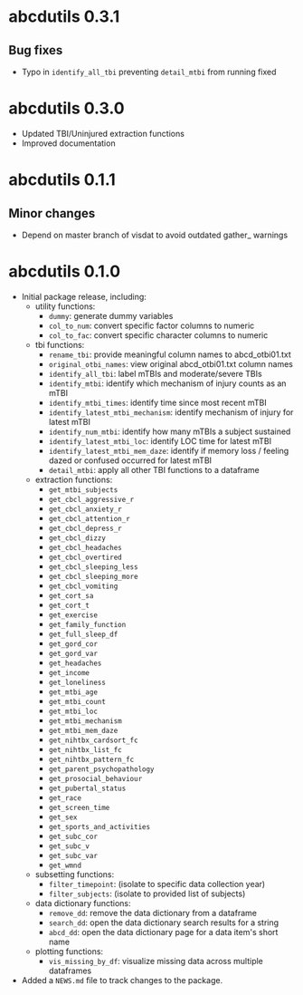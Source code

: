# abcdutils 0.3.1

## Bug fixes

* Typo in `identify_all_tbi` preventing `detail_mtbi` from running fixed

# abcdutils 0.3.0

* Updated TBI/Uninjured extraction functions
* Improved documentation

# abcdutils 0.1.1

## Minor changes

* Depend on master branch of visdat to avoid outdated gather_ warnings

# abcdutils 0.1.0

* Initial package release, including:
    * utility functions:
        * `dummy`: generate dummy variables
        * `col_to_num`: convert specific factor columns to numeric
        * `col_to_fac`: convert specific character columns to numeric
    * tbi functions:
        * `rename_tbi`: provide meaningful column names to abcd_otbi01.txt
        * `original_otbi_names`: view original abcd_otbi01.txt column names
        * `identify_all_tbi`: label mTBIs and moderate/severe TBIs
        * `identify_mtbi`: identify which mechanism of injury counts as an mTBI
        * `identify_mtbi_times`: identify time since most recent mTBI
        * `identify_latest_mtbi_mechanism`: identify mechanism of injury for latest mTBI
        * `identify_num_mtbi`: identify how many mTBIs a subject sustained
        * `identify_latest_mtbi_loc`: identify LOC time for latest mTBI
        * `identify_latest_mtbi_mem_daze`: identify if memory loss / feeling dazed or confused occurred for latest mTBI
        * `detail_mtbi`: apply all other TBI functions to a dataframe
    * extraction functions:
        * `get_mtbi_subjects`
        * `get_cbcl_aggressive_r`
        * `get_cbcl_anxiety_r`
        * `get_cbcl_attention_r`
        * `get_cbcl_depress_r`
        * `get_cbcl_dizzy`
        * `get_cbcl_headaches`
        * `get_cbcl_overtired`
        * `get_cbcl_sleeping_less`
        * `get_cbcl_sleeping_more`
        * `get_cbcl_vomiting`
        * `get_cort_sa`
        * `get_cort_t`
        * `get_exercise`
        * `get_family_function`
        * `get_full_sleep_df`
        * `get_gord_cor`
        * `get_gord_var`
        * `get_headaches`
        * `get_income`
        * `get_loneliness`
        * `get_mtbi_age`
        * `get_mtbi_count`
        * `get_mtbi_loc`
        * `get_mtbi_mechanism`
        * `get_mtbi_mem_daze`
        * `get_nihtbx_cardsort_fc`
        * `get_nihtbx_list_fc`
        * `get_nihtbx_pattern_fc`
        * `get_parent_psychopathology`
        * `get_prosocial_behaviour`
        * `get_pubertal_status`
        * `get_race`
        * `get_screen_time`
        * `get_sex`
        * `get_sports_and_activities`
        * `get_subc_cor`
        * `get_subc_v`
        * `get_subc_var`
        * `get_wmnd`
    * subsetting functions:
        * `filter_timepoint`: (isolate to specific data collection year)
        * `filter_subjects`: (isolate to provided list of subjects)
    * data dictionary functions:
        * `remove_dd`: remove the data dictionary from a dataframe
        * `search_dd`: open the data dictionary search results for a string
        * `abcd_dd`: open the data dictionary page for a data item's short name
    * plotting functions:
        * `vis_missing_by_df`: visualize missing data across multiple dataframes
* Added a `NEWS.md` file to track changes to the package.
